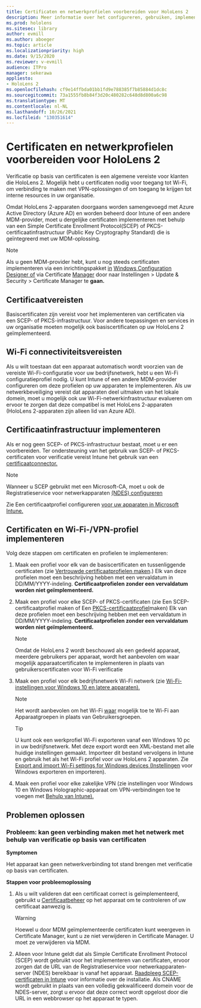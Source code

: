 ```yaml
---
title: Certificaten en netwerkprofielen voorbereiden voor HoloLens 2
description: Meer informatie over het configureren, gebruiken, implementeren en oplossen van problemen met certificaten voor HoloLens 2 mixed reality netwerkapparaten.
ms.prod: hololens
ms.sitesec: library
author: evmill
ms.author: aboeger
ms.topic: article
ms.localizationpriority: high
ms.date: 9/15/2020
ms.reviewer: v-evmill
audience: ITPro
manager: sekerawa
appliesto:
- HoloLens 2
ms.openlocfilehash: cf9e14ffbda01bb1fd9e788385f7b85884d1dc8c
ms.sourcegitcommit: 73a1555fb8b84f3d20c480282c648d8d800a6c98
ms.translationtype: MT
ms.contentlocale: nl-NL
ms.lasthandoff: 10/26/2021
ms.locfileid: "130351614"
---
```

# <a name="prepare-certificates-and-network-profiles-for-hololens-2"></a>Certificaten en netwerkprofielen voorbereiden voor HoloLens 2

Verificatie op basis van certificaten is een algemene vereiste voor klanten die HoloLens 2. Mogelijk hebt u certificaten nodig voor toegang tot Wi-Fi, om verbinding te maken met VPN-oplossingen of om toegang te krijgen tot interne resources in uw organisatie.

Omdat HoloLens 2-apparaten doorgaans worden samengevoegd met Azure Active Directory (Azure AD) en worden beheerd door Intune of een andere MDM-provider, moet u dergelijke certificaten implementeren met behulp van een Simple Certificate Enrollment Protocol(SCEP) of PKCS-certificaatinfrastructuur (Public Key Cryptography Standard) die is geïntegreerd met uw MDM-oplossing. 

>[!NOTE]
> Als u geen MDM-provider hebt, kunt u nog steeds certificaten implementeren via een inrichtingspakket [in](hololens-provisioning.md#create-the-provisioning-package) [Windows Configuration Designer of](https://www.microsoft.com/p/windows-configuration-designer/9nblggh4tx22?rtc=1&activetab=pivot:regionofsystemrequirementstab) via Certificate [Manager](certificate-manager.md) door naar Instellingen > Update & Security > Certificate Manager te **gaan.**

## <a name="certificate-requirements"></a>Certificaatvereisten
Basiscertificaten zijn vereist voor het implementeren van certificaten via een SCEP- of PKCS-infrastructuur. Voor andere toepassingen en services in uw organisatie moeten mogelijk ook basiscertificaten op uw HoloLens 2 geïmplementeerd. 

## <a name="wi-fi-connectivity-requirements"></a>Wi-Fi connectiviteitsvereisten
Als u wilt toestaan dat een apparaat automatisch wordt voorzien van de vereiste Wi-Fi-configuratie voor uw bedrijfsnetwerk, hebt u een Wi-Fi configuratieprofiel nodig. U kunt Intune of een andere MDM-provider configureren om deze profielen op uw apparaten te implementeren. Als uw netwerkbeveiliging vereist dat apparaten deel uitmaken van het lokale domein, moet u mogelijk ook uw Wi-Fi-netwerkinfrastructuur evalueren om ervoor te zorgen dat deze compatibel is met HoloLens 2-apparaten (HoloLens 2-apparaten zijn alleen lid van Azure AD).

## <a name="deploy-certificate-infrastructure"></a>Certificaatinfrastructuur implementeren
Als er nog geen SCEP- of PKCS-infrastructuur bestaat, moet u er een voorbereiden. Ter ondersteuning van het gebruik van SCEP- of PKCS-certificaten voor verificatie vereist Intune het gebruik van een [certificaatconnector.](/mem/intune/protect/certificate-connectors)

> [!NOTE]
> Wanneer u SCEP gebruikt met een Microsoft-CA, moet u ook de Registratieservice voor netwerkapparaten [(NDES) configureren](/mem/intune/protect/certificates-scep-configure#set-up-ndes)

Zie Een certificaatprofiel configureren [voor uw apparaten in Microsoft Intune.](/intune/certificates-configure)

## <a name="deploy-certificates-and-wi-fivpn-profile"></a>Certificaten en Wi-Fi-/VPN-profiel implementeren
Volg deze stappen om certificaten en profielen te implementeren:

1.  Maak een profiel voor elk van de basiscertificaten en tussenliggende certificaten (zie [Vertrouwde certificaatprofielen maken](/intune/protect/certificates-configure#create-trusted-certificate-profiles).) Elk van deze profielen moet een beschrijving hebben met een vervaldatum in DD/MM/YYYY-indeling. **Certificaatprofielen zonder een vervaldatum worden niet geïmplementeerd.**

2.  Maak een profiel voor elke SCEP- of PKCS-certificaten (zie Een SCEP-certificaatprofiel maken of Een [PKCS-certificaatprofiel](/intune/protect/certficates-pfx-configure#create-a-pkcs-certificate-profile)maken) Elk van deze profielen moet een beschrijving hebben met een vervaldatum in DD/MM/YYYY-indeling. **Certificaatprofielen zonder een vervaldatum worden niet geïmplementeerd.**

    > [!NOTE]
    > Omdat de HoloLens 2 wordt beschouwd als een gedeeld apparaat, meerdere gebruikers per apparaat, wordt het aanbevolen om waar mogelijk apparaatcertificaten te implementeren in plaats van gebruikerscertificaten voor Wi-Fi verificatie

3.  Maak een profiel voor elk bedrijfsnetwerk Wi-Fi netwerk (zie [Wi-Fi-instellingen voor Windows 10 en latere apparaten).](/intune/wi-fi-settings-windows) 

    > [!NOTE]
    > Het wordt aanbevolen om het Wi-Fi [waar](/mem/intune/configuration/device-profile-assign) mogelijk toe te Wi-Fi aan Apparaatgroepen in plaats van Gebruikersgroepen. 

    > [!TIP]
    > U kunt ook een werkprofiel Wi-Fi exporteren vanaf een Windows 10 pc in uw bedrijfsnetwerk. Met deze export wordt een XML-bestand met alle huidige instellingen gemaakt. Importeer dit bestand vervolgens in Intune en gebruik het als het Wi-Fi profiel voor uw HoloLens 2 apparaten. Zie [Export and import Wi-Fi settings for Windows devices (Instellingen](/mem/intune/configuration/wi-fi-settings-import-windows-8-1) voor Windows exporteren en importeren).

4.  Maak een profiel voor elke zakelijke VPN (zie instellingen voor Windows 10 en Windows Holographic-apparaat om VPN-verbindingen toe te voegen met [Behulp van Intune).](/intune/vpn-settings-windows-10)

## <a name="troubleshooting"></a>Problemen oplossen

### <a name="issue---unable-to-connect-with-network-using-certificate-based-authentication"></a>Probleem: kan geen verbinding maken met het netwerk met behulp van verificatie op basis van certificaten ###

**Symptomen**

Het apparaat kan geen netwerkverbinding tot stand brengen met verificatie op basis van certificaten.

**Stappen voor probleemoplossing**

1. Als u wilt valideren dat een certificaat correct is geïmplementeerd, gebruikt u [Certificaatbeheer](certificate-manager.md) op het apparaat om te controleren of uw certificaat aanwezig is.  

    >[!WARNING]
    > Hoewel u door MDM geïmplementeerde certificaten kunt weergeven in Certificate Manager, kunt u ze niet verwijderen in Certificate Manager. U moet ze verwijderen via MDM.

2. Alleen voor Intune geldt dat als Simple Certificate Enrollment Protocol (SCEP) wordt gebruikt voor het implementeren van certificaten, ervoor zorgen dat de URL van de Registratieservice voor netwerkapparaten-server (NDES) bereikbaar is vanaf het apparaat. [Raadpleeg SCEP-certificaten in Intune](/mem/intune/protect/certificates-profile-scep) voor informatie over de installatie. Als CNAME wordt gebruikt in plaats van een volledig gekwalificeerd domein voor de NDES-server, zorgt u ervoor dat deze correct wordt opgelost door die URL in een webbrowser op het apparaat te typen.
